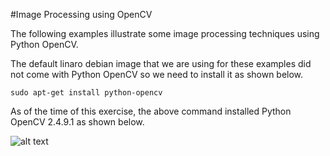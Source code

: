 #Image Processing using OpenCV

The following examples illustrate some image processing techniques using Python OpenCV.

The default linaro debian image that we are using for these examples did not come with Python OpenCV so we need to install it as shown below.

```
sudo apt-get install python-opencv
```
As of the time of this exercise, the above command installed Python OpenCV 2.4.9.1 as shown below.

![alt text](https://github.com/mvartani76/iot-detroit-jan2017/blob/master/Images/python-opencv-install-jan2017.jpg "Python OpenCV Install")
